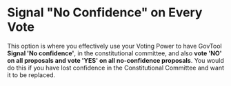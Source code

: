 # Signal "No Confidence" on Every Vote

This option is where you effectively use your Voting Power to have GovTool **Signal 'No confidence'**, in the constitutional committee, and also **vote 'NO' on all proposals and vote 'YES' on all no-confidence proposals**. You would do this if you have lost confidence in the Constitutional Committee and want it to be replaced.
